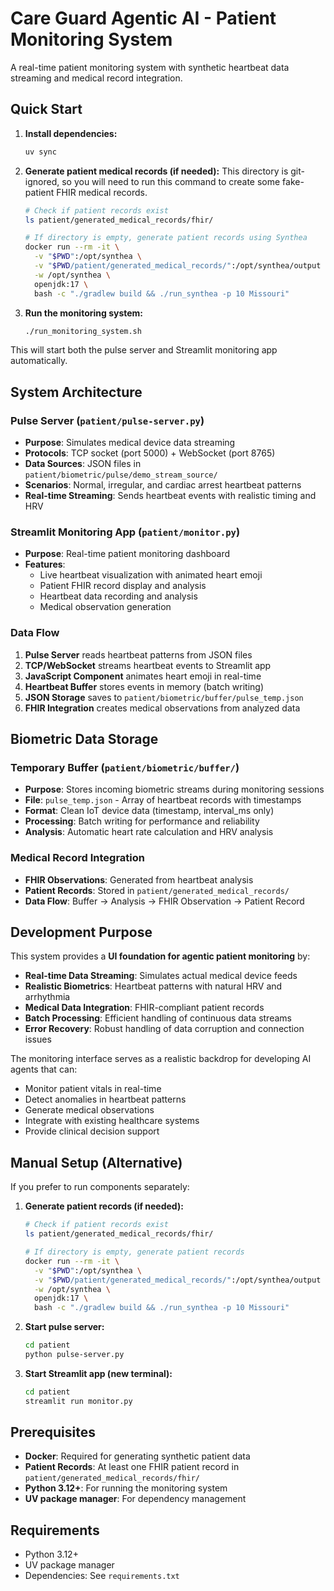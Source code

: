 # Care Guard Agentic AI - Patient Monitoring System

A real-time patient monitoring system with synthetic heartbeat data streaming and medical record integration.

## Quick Start

1. **Install dependencies:**

   ```bash
   uv sync
   ```

2. **Generate patient medical records (if needed):**
   This directory is git-ignored, so you will need to run this command to create some fake-patient FHIR medical records.

   ```bash
   # Check if patient records exist
   ls patient/generated_medical_records/fhir/

   # If directory is empty, generate patient records using Synthea
   docker run --rm -it \
     -v "$PWD":/opt/synthea \
     -v "$PWD/patient/generated_medical_records/":/opt/synthea/output \
     -w /opt/synthea \
     openjdk:17 \
     bash -c "./gradlew build && ./run_synthea -p 10 Missouri"
   ```

3. **Run the monitoring system:**
   ```bash
   ./run_monitoring_system.sh
   ```

This will start both the pulse server and Streamlit monitoring app automatically.

## System Architecture

### Pulse Server (`patient/pulse-server.py`)

- **Purpose**: Simulates medical device data streaming
- **Protocols**: TCP socket (port 5000) + WebSocket (port 8765)
- **Data Sources**: JSON files in `patient/biometric/pulse/demo_stream_source/`
- **Scenarios**: Normal, irregular, and cardiac arrest heartbeat patterns
- **Real-time Streaming**: Sends heartbeat events with realistic timing and HRV

### Streamlit Monitoring App (`patient/monitor.py`)

- **Purpose**: Real-time patient monitoring dashboard
- **Features**:
  - Live heartbeat visualization with animated heart emoji
  - Patient FHIR record display and analysis
  - Heartbeat data recording and analysis
  - Medical observation generation

### Data Flow

1. **Pulse Server** reads heartbeat patterns from JSON files
2. **TCP/WebSocket** streams heartbeat events to Streamlit app
3. **JavaScript Component** animates heart emoji in real-time
4. **Heartbeat Buffer** stores events in memory (batch writing)
5. **JSON Storage** saves to `patient/biometric/buffer/pulse_temp.json`
6. **FHIR Integration** creates medical observations from analyzed data

## Biometric Data Storage

### Temporary Buffer (`patient/biometric/buffer/`)

- **Purpose**: Stores incoming biometric streams during monitoring sessions
- **File**: `pulse_temp.json` - Array of heartbeat records with timestamps
- **Format**: Clean IoT device data (timestamp, interval_ms only)
- **Processing**: Batch writing for performance and reliability
- **Analysis**: Automatic heart rate calculation and HRV analysis

### Medical Record Integration

- **FHIR Observations**: Generated from heartbeat analysis
- **Patient Records**: Stored in `patient/generated_medical_records/`
- **Data Flow**: Buffer → Analysis → FHIR Observation → Patient Record

## Development Purpose

This system provides a **UI foundation for agentic patient monitoring** by:

- **Real-time Data Streaming**: Simulates actual medical device feeds
- **Realistic Biometrics**: Heartbeat patterns with natural HRV and arrhythmia
- **Medical Data Integration**: FHIR-compliant patient records
- **Batch Processing**: Efficient handling of continuous data streams
- **Error Recovery**: Robust handling of data corruption and connection issues

The monitoring interface serves as a realistic backdrop for developing AI agents that can:

- Monitor patient vitals in real-time
- Detect anomalies in heartbeat patterns
- Generate medical observations
- Integrate with existing healthcare systems
- Provide clinical decision support

## Manual Setup (Alternative)

If you prefer to run components separately:

1. **Generate patient records (if needed):**

   ```bash
   # Check if patient records exist
   ls patient/generated_medical_records/fhir/

   # If directory is empty, generate patient records
   docker run --rm -it \
     -v "$PWD":/opt/synthea \
     -v "$PWD/patient/generated_medical_records/":/opt/synthea/output \
     -w /opt/synthea \
     openjdk:17 \
     bash -c "./gradlew build && ./run_synthea -p 10 Missouri"
   ```

2. **Start pulse server:**

   ```bash
   cd patient
   python pulse-server.py
   ```

3. **Start Streamlit app (new terminal):**
   ```bash
   cd patient
   streamlit run monitor.py
   ```

## Prerequisites

- **Docker**: Required for generating synthetic patient data
- **Patient Records**: At least one FHIR patient record in `patient/generated_medical_records/fhir/`
- **Python 3.12+**: For running the monitoring system
- **UV package manager**: For dependency management

## Requirements

- Python 3.12+
- UV package manager
- Dependencies: See `requirements.txt`
